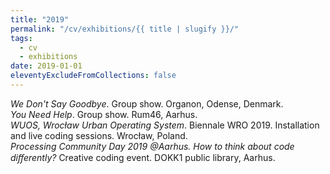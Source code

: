 ```yaml
---
title: "2019"
permalink: "/cv/exhibitions/{{ title | slugify }}/"
tags:
  - cv
  - exhibitions
date: 2019-01-01
eleventyExcludeFromCollections: false
---
```


<em>We Don't Say Goodbye</em>. Group show. Organon, Odense, Denmark.<br/>
<em>You Need Help</em>. Group show. Rum46, Aarhus.<br>
<em>WUOS, Wrocław Urban Operating System</em>. Biennale WRO 2019. Installation and live coding sessions. Wrocław, Poland.<br>
<em>Processing Community Day 2019 @Aarhus. How to think about code diﬀerently?</em> Creative coding event. DOKK1 public library, Aarhus.